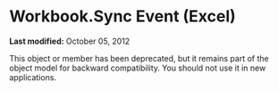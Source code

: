 
# Workbook.Sync Event (Excel)

 **Last modified:** October 05, 2012

This object or member has been deprecated, but it remains part of the object model for backward compatibility. You should not use it in new applications.
